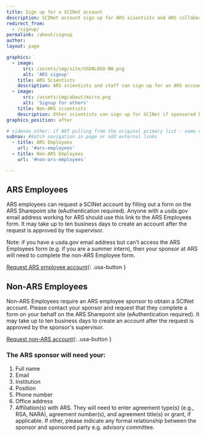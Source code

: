 ```yaml
---
title: Sign up for a SCINet account
description: SCINet account sign up for ARS scientists and ARS collaborators
redirect_from: 
  - /signup/
permalink: /about/signup
author:
layout: page

graphics:
  - image:
      src: /assets/img/site/USDALOGO-BW.png
      alt: 'ARS signup'
    title: ARS Scientists
    description: ARS scientists and staff can sign up for an ARS account directly
  - image:
      src: /assets/img/about/micro.png 
      alt: 'Signup for others'
    title: Non-ARS scientists
    description: Other scientists can sign up for SCINet if sponsored by an ARS employee
graphics_position: after

# sidenav_other: if NOT pulling from the original primary list - name of new link list in navigation.yml
subnav: #match navigation in page or add external links
  - title: ARS Employees
    url: '#ars-employees'
  - title: Non-ARS Employees
    url: '#non-ars-employees'

---
```


## ARS Employees

ARS employees can request a SCINet account by filling out a form on the ARS Sharepoint site (eAuthentication required). Anyone with a usda.gov email address working for ARS  should use this link to the ARS Employees form. It may take up to ten business days to create an account after the request is approved by the supervisor.

Note: if you have a usda.gov email address but can’t access the ARS Employees form (e.g. if you are a summer intern), then your sponsor at ARS will need to complete the non-ARS Employee form.

[Request ARS employee account](https://e.arsnet.usda.gov/sites/OCIO/scinet/accounts/SitePages/SCINetAccountRequest.aspx){: .usa-button }

## Non-ARS Employees

Non-ARS Employees require an ARS employee sponsor to obtain a SCINet account.  Please contact your sponsor and request that they complete a form on your behalf on the ARS Sharepoint site (eAuthentication required). It may take up to ten business days to create an account after the request is approved by the sponsor's supervisor.

[Request non-ARS account](https://e.arsnet.usda.gov/sites/OCIO/scinet/accounts/SitePages/Non-ARS_SCINet_Account_Request.aspx){: .usa-button }

###  The ARS sponsor will need your:

1. Full name
2. Email
3. Institution
4. Position
5. Phone number
6. Office address
7. Affiliation(s) with ARS. They will need to enter agreement type(s) (e.g., RSA, NARA), agreement number(s), and agreement title(s) or grant, if applicable.  If other, please indicate any formal relationship between the sponsor and sponsored party e.g. advisory committee.
